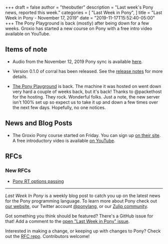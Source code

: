 +++
draft = false
author = "theobutler"
description = "Last week's Pony news, reported this week."
categories = [
    "Last Week in Pony",
]
title = "Last Week in Pony - November 17, 2019"
date = "2019-11-17T15:52:40-05:00"
+++
The Pony Playground is back (mostly) after being down for a few weeks. Groxio has started a new course on Pony with a free intro video available on YouTube.
<!--more-->


## Items of note

- Audio from the November 12, 2019 Pony sync is available [here](https://sync-recordings.ponylang.io/r/2019_11_12.m4a).

- Version 0.1.0 of corral has been released. See the [release notes](https://github.com/ponylang/corral/releases/tag/0.1.0) for more details.

- [The Pony Playground](https://playground.ponylang.io/) is back. The machine it was hosted on went down very hard a couple of weeks back, but it's back! Thanks to @packethost for the hosting. They rock. Wonderful folks. Just a note, the new server isn't 100% set up so expect us to take it up and down a few times over the next few days. Hopefully, no one notices.

## News and Blog Posts

- The Groxio Pony course started on Friday. You can sign up [on their site](https://grox.io/). A free introductory video is available [on YouTube](https://www.youtube.com/watch?reload=9&v=ODBd9S1jV2s&feature=youtu.be).

## RFCs

### New RFCs

- [Pony RT options passing](https://github.com/ponylang/rfcs/pull/155)

___

_Last Week In Pony_ is a weekly blog post to catch you up on the latest news for the Pony programming language. To learn more about Pony check out [our website](https://ponylang.io), our Twitter account [@ponylang](https://twitter.com/ponylang), or our [Zulip community](https://ponylang.zulipchat.com).

Got something you think should be featured? There's a GitHub issue for that! Add a comment to the [open "Last Week in Pony" issue](https://github.com/ponylang/ponylang.github.io/issues?q=is%3Aissue+is%3Aopen+label%3Alast-week-in-pony).

Interested in making a change, or keeping up with changes to Pony? Check out the [RFC repo](https://github.com/ponylang/rfcs). Contributors welcome!
